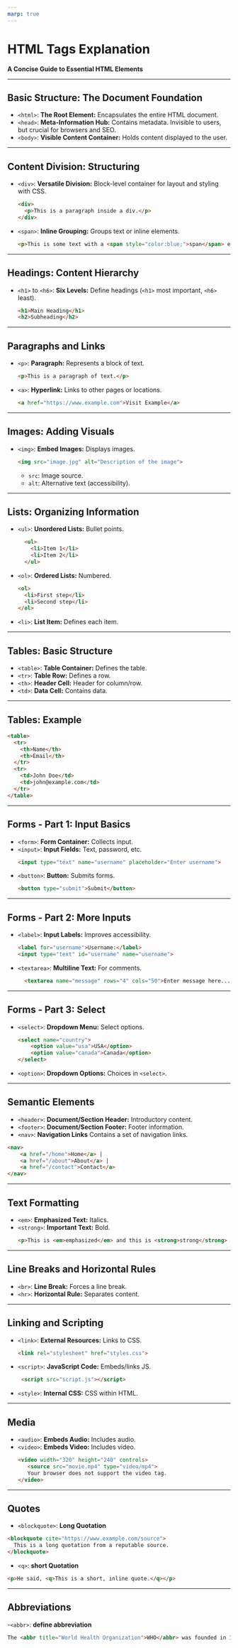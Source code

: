 ```yaml
---
marp: true
---
```



# HTML Tags Explanation

**A Concise Guide to Essential HTML Elements**

---

## Basic Structure: The Document Foundation

-   `<html>`:  **The Root Element:**  Encapsulates the entire HTML document.
-   `<head>`: **Meta-Information Hub:** Contains metadata. Invisible to users, but crucial for browsers and SEO.
-   `<body>`: **Visible Content Container:** Holds content displayed to the user.

---

## Content Division: Structuring

-   `<div>`: **Versatile Division:** Block-level container for layout and styling with CSS.
    ```html
    <div>
      <p>This is a paragraph inside a div.</p>
    </div>
    ```
-   `<span>`: **Inline Grouping:** Groups text or inline elements.

    ```html
    <p>This is some text with a <span style="color:blue;">span</span> element.</p>
    ```

---

## Headings: Content Hierarchy

-   `<h1>` to `<h6>`: **Six Levels:**  Define headings (`<h1>` most important, `<h6>` least).
    ```html
    <h1>Main Heading</h1>
    <h2>Subheading</h2>
    ```

---

## Paragraphs and Links

-   `<p>`: **Paragraph:** Represents a block of text.
    ```html
    <p>This is a paragraph of text.</p>
    ```
-   `<a>`: **Hyperlink:** Links to other pages or locations.
    ```html
    <a href="https://www.example.com">Visit Example</a>
    ```

---

## Images: Adding Visuals

-   `<img>`: **Embed Images:** Displays images.
    ```html
    <img src="image.jpg" alt="Description of the image">
    ```
    *   `src`: Image source.
    *   `alt`: Alternative text (accessibility).

---

## Lists: Organizing Information

-   `<ul>`: **Unordered Lists:** Bullet points.
    ```html
      <ul>
        <li>Item 1</li>
        <li>Item 2</li>
      </ul>
    ```
-   `<ol>`: **Ordered Lists:** Numbered.
    ```html
    <ol>
      <li>First step</li>
      <li>Second step</li>
    </ol>
    ```
-   `<li>`: **List Item:** Defines each item.

---

## Tables: Basic Structure

-   `<table>`: **Table Container:** Defines the table.
-   `<tr>`: **Table Row:** Defines a row.
-   `<th>`: **Header Cell:** Header for column/row.
-   `<td>`: **Data Cell:** Contains data.

---

## Tables: Example

```html
<table>
  <tr>
    <th>Name</th>
    <th>Email</th>
  </tr>
  <tr>
    <td>John Doe</td>
    <td>john@example.com</td>
  </tr>
</table>
```

---

## Forms - Part 1: Input Basics

-   `<form>`: **Form Container:** Collects input.
-   `<input>`: **Input Fields:** Text, password, etc.
    ```html
    <input type="text" name="username" placeholder="Enter username">
    ```
-   `<button>`: **Button:** Submits forms.
    ```html
    <button type="submit">Submit</button>
    ```

---

## Forms - Part 2: More Inputs

-   `<label>`: **Input Labels:** Improves accessibility.

    ```html
    <label for="username">Username:</label>
    <input type="text" id="username" name="username">
    ```
-   `<textarea>`: **Multiline Text:** For comments.
    ```html
      <textarea name="message" rows="4" cols="50">Enter message here...</textarea>
    ```

---

## Forms - Part 3: Select

-   `<select>`: **Dropdown Menu:** Select options.
    ```html
    <select name="country">
        <option value="usa">USA</option>
        <option value="canada">Canada</option>
    </select>
    ```
-   `<option>`: **Dropdown Options:** Choices in `<select>`.

---

## Semantic Elements

-   `<header>`: **Document/Section Header:**  Introductory content.
-   `<footer>`: **Document/Section Footer:**  Footer information.
- `<nav>`: **Navigation Links** Contains a set of navigation links.
```html
<nav>
    <a href="/home">Home</a> |
    <a href="/about">About</a> |
    <a href="/contact">Contact</a>
</nav>
```
---


## Text Formatting

-   `<em>`: **Emphasized Text:** Italics.
-   `<strong>`: **Important Text:** Bold.
    ```html
    <p>This is <em>emphasized</em> and this is <strong>strong</strong> text.</p>
    ```

---

## Line Breaks and Horizontal Rules

-   `<br>`: **Line Break:** Forces a line break.
-   `<hr>`: **Horizontal Rule:** Separates content.

---

## Linking and Scripting

-   `<link>`: **External Resources:** Links to CSS.
    ```html
    <link rel="stylesheet" href="styles.css">
    ```
-   `<script>`: **JavaScript Code:** Embeds/links JS.
    ```html
     <script src="script.js"></script>
    ```
-   `<style>`: **Internal CSS:** CSS within HTML.

---

## Media

-   `<audio>`: **Embeds Audio:**  Includes audio.
-   `<video>`: **Embeds Video:** Includes video.
    ```html
    <video width="320" height="240" controls>
       <source src="movie.mp4" type="video/mp4">
       Your browser does not support the video tag.
    </video>
    ```
---
## Quotes
- `<blockquote>`: **Long Quotation**
```html
<blockquote cite="https://www.example.com/source">
  This is a long quotation from a reputable source.
</blockquote>
```

- `<q>`: **short Quotation**
```html
<p>He said, <q>This is a short, inline quote.</q></p>

```
---
## Abbreviations

-`<abbr>`: **define abbreviation**
```html
The <abbr title="World Health Organization">WHO</abbr> was founded in 1948.

```
